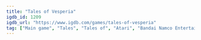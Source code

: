 ```yaml
---
title: "Tales of Vesperia"
igdb_id: 1209
igdb_url: "https://www.igdb.com/games/tales-of-vesperia"
tag: ["Main game", "Tales", "Tales of", "Atari", "Bandai Namco Entertainment", "Namco Tales Studio", "Role-playing (RPG)", "Single player", "Multiplayer", "Third person", "Action"]
---
```

